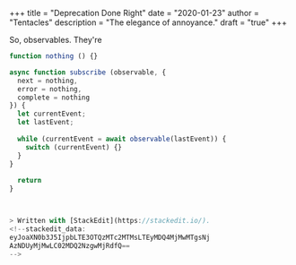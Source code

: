 +++
title = "Deprecation Done Right"
date = "2020-01-23"
author = "Tentacles"
description = "The elegance of annoyance."
draft = "true"
+++

So, observables. They're

```js
function nothing () {}

async function subscribe (observable, { 
  next = nothing,
  error = nothing,
  complete = nothing
}) {
  let currentEvent;
  let lastEvent;
  
  while (currentEvent = await observable(lastEvent)) {
    switch (currentEvent) {}
  }
}
  
  return 
}



> Written with [StackEdit](https://stackedit.io/).
<!--stackedit_data:
eyJoaXN0b3J5IjpbLTE3OTQzMTc2MTMsLTEyMDQ4MjMwMTgsNj
AzNDUyMjMwLC02MDQ2NzgwMjRdfQ==
-->